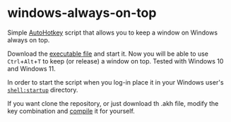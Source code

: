 # windows-always-on-top
Simple [AutoHotkey](https://www.autohotkey.com/) script that allows you to keep a window on Windows always on top.

Download the [executable file](https://github.com/metalevel-tech/windows-always-on-top/releases/tag/v.0.1.0-ctrl-alt-t) and start it. Now you will be able to use `Ctrl`+`Alt`+`T` to keep (or release) a window on top. Tested with Windows 10 and Windows 11.

In order to start the script when you log-in place it in your Windows user's [`shell:startup`](https://www.softwareok.com/?seite=faq-Windows-10&faq=151) directory.

If you want clone the repository, or just download th .akh file, modify the key combination and [compile](https://www.autohotkey.com/docs/Scripts.htm#ahk2exe) it for yourself.
